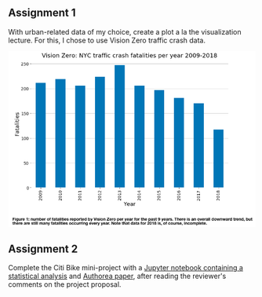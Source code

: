 ## Assignment 1

With urban-related data of my choice, create a plot a la the visualization lecture. For this, I chose to use Vision Zero traffic crash data.

![Plot for assignment 1](plot.png)

## Assignment 2

Complete the Citi Bike mini-project with a [Jupyter notebook containing a statistical analysis](https://github.com/aawerner/PUI2018_aaw329/blob/master/HW8_aaw329/HW8_2_aaw329.ipynb) and [Authorea paper](https://www.authorea.com/336195/EpfL_H0s3KbrPqjHOXlLoQ), after reading the reviewer's comments on the project proposal.
